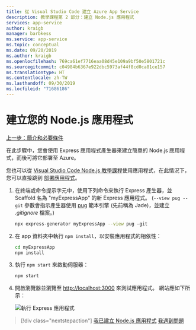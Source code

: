 ```yaml
---
title: 從 Visual Studio Code 建立 Azure App Service
description: 教學課程第 2 部分：建立 Node.js 應用程式
services: app-service
author: kraigb
manager: barbkess
ms.service: app-service
ms.topic: conceptual
ms.date: 09/20/2019
ms.author: kraigb
ms.openlocfilehash: 769ca61ef7716eaa08d45e109a9bf50e5801721c
ms.sourcegitcommit: c04984b6367e922dbc5973af44f8cd0ca81ce157
ms.translationtype: HT
ms.contentlocale: zh-TW
ms.lasthandoff: 09/30/2019
ms.locfileid: "71686186"
---
```

# <a name="create-your-nodejs-application"></a>建立您的 Node.js 應用程式

[上一步：簡介和必要條件](tutorial-vscode-azure-app-service-node-01.md)

在此步驟中，您會使用 Express 應用程式產生器來建立簡單的 Node.js 應用程式，而後可將它部署至 Azure。

您也可以從 [Visual Studio Code Node.js 教學課程](https://code.visualstudio.com/docs/nodejs/nodejs-tutorial)使用應用程式，在此情況下，您可以直接跳到 [部署應用程式](tutorial-vscode-azure-app-service-node-03.md)。

1. 在終端或命令提示字元中，使用下列命令來執行 Express 產生器，並 Scaffold 名為 "myExpressApp" 的新 Express 應用程式。 (`--view pug --git` 參數會指示產生器使用 [pug](https://pugjs.org/api/getting-started.html) 範本引擎 (先前稱為 Jade)，並建立 *.gitignore* 檔案。)

    ```bash
    npx express-generator myExpressApp --view pug –git
    ```

1. 在 app 資料夾中執行 `npm install`，以安裝應用程式的相依性：

    ```bash
    cd myExpressApp
    npm install
    ```

1. 執行 `npm start` 來啟動伺服器：

    ```bash
    npm start
    ```

1. 開啟瀏覽器並瀏覽至 [http://localhost:3000](http://localhost:3000) 來測試應用程式。 網站應如下所示：

    ![執行 Express 應用程式](media/deploy-azure/express.png)

> [!div class="nextstepaction"]
> [我已建立 Node.js 應用程式](tutorial-vscode-azure-app-service-node-03.md) [我遇到問題](https://www.research.net/r/PWZWZ52?tutorial=node-deployment-azureappservice&step=create-app)
